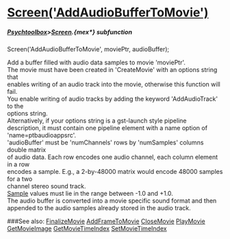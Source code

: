 # [Screen('AddAudioBufferToMovie')](Screen-AddAudioBufferToMovie) 
##### [Psychtoolbox](Psychtoolbox)>[Screen](Screen).{mex*} subfunction

Screen('AddAudioBufferToMovie', moviePtr, audioBuffer);

Add a buffer filled with audio data samples to movie 'moviePtr'.  
The movie must have been created in 'CreateMovie' with an options string that  
enables writing of an audio track into the movie, otherwise this function will  
fail.  
You enable writing of audio tracks by adding the keyword 'AddAudioTrack' to the  
options string.  
Alternatively, if your options string is a gst-launch style pipeline  
description, it must contain one pipeline element with a name option of  
'name=ptbaudioappsrc'.  
'audioBuffer' must be 'numChannels' rows by 'numSamples' columns double matrix  
of audio data. Each row encodes one audio channel, each column element in a row  
encodes a sample. E.g., a 2-by-48000 matrix would encode 48000 samples for a two  
channel stereo sound track.  
[Sample](Sample) values must lie in the range between -1.0 and +1.0.  
The audio buffer is converted into a movie specific sound format and then  
appended to the audio samples already stored in the audio track.  
  
  


###See also:
[FinalizeMovie](Screen-FinalizeMovie) [AddFrameToMovie](Screen-AddFrameToMovie) [CloseMovie](Screen-CloseMovie) [PlayMovie](Screen-PlayMovie) [GetMovieImage](Screen-GetMovieImage) [GetMovieTimeIndex](Screen-GetMovieTimeIndex) [SetMovieTimeIndex](Screen-SetMovieTimeIndex)
